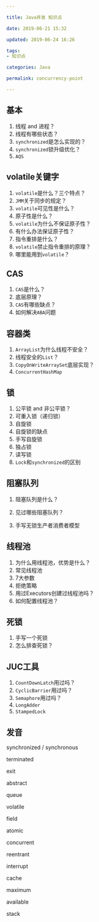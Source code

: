 ```yaml
---

title: Java并发 知识点

date: 2019-06-21 15:32

updated: 2019-06-24 16:26

tags:
- 知识点

categories: Java

permalink: concurrency-point

---
```


## 基本

1. 线程 and 进程？
2. 线程有哪些状态？
3. `synchronized`是怎么实现的？
4. `synchronized`锁升级优化？
5. `AQS`



## volatile关键字

1. `volatile`是什么？三个特点？
2. `JMM`关于同步的规定？
3. `volatile`可见性是什么？
4. 原子性是什么？
5. `volatile`为什么不保证原子性？
6. 有什么办法保证原子性？
7. 指令重排是什么？
8. `volatile`禁止指令重排的原理？
9. 哪里能用到`volatile`？



## CAS

1. `CAS`是什么？
2. 底层原理？
3. `CAS`有哪些缺点？
4. 如何解决`ABA`问题



## 容器类

1. `ArrayList`为什么线程不安全？
2. 线程安全的`List`？
3. `CopyOnWriteArraySet`底层实现？
4. `ConcurrentHashMap`



## 锁

1. 公平锁 and 非公平锁？
2. 可重入锁（递归锁）
3. 自旋锁
4. 自旋锁的缺点
5. 手写自旋锁
6. 独占锁
7. 读写锁
8. `Lock`和`synchronized`的区别



## 阻塞队列

1. 阻塞队列是什么？
2. 见过哪些阻塞队列？

3. 手写无锁生产者消费者模型



## 线程池

1. 为什么用线程池，优势是什么？
2. 常见线程池
3. 7大参数
4. 拒绝策略
5. 用过Executors创建过线程池吗？
6. 如何配置线程池？



## 死锁

1. 手写一个死锁
2. 怎么排查死锁？



## JUC工具

1. `CountDownLatch`用过吗？
2. `CyclicBarrier`用过吗？
3. `Semaphore`用过吗？
4. `LongAdder`
5. `StampedLock`



## 发音

synchronized / synchronous

terminated

exit

abstract

queue

volatile

field

atomic

concurrent

reentrant

interrupt

cache

maximum

available

stack